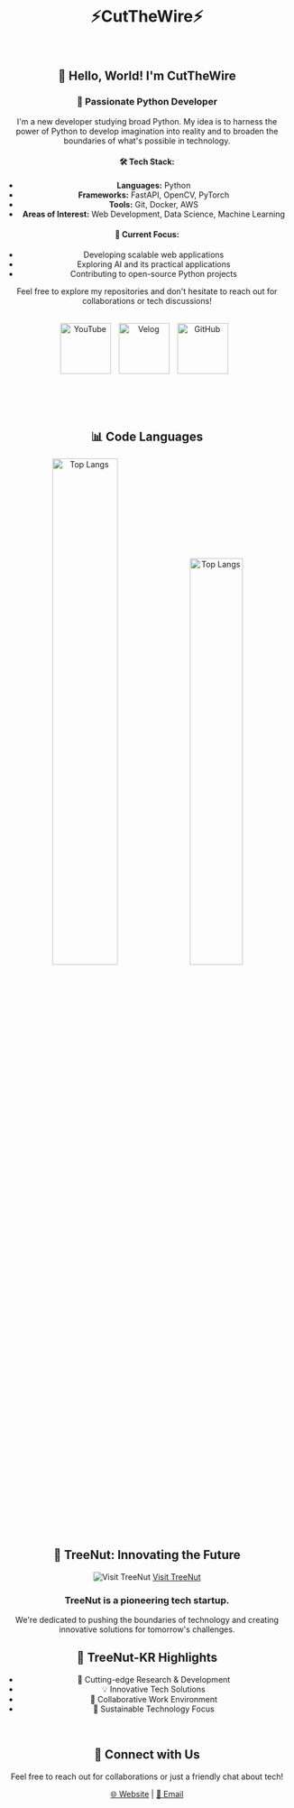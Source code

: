 <div align="center" style="width: 100%;">

  <h1>⚡CutTheWire⚡</h1>   

<br>

## 👋 Hello, World! I'm CutTheWire

### 🐍 Passionate Python Developer
I'm a new developer studying broad Python. My idea is to harness the power of Python to develop imagination into reality and to broaden the boundaries of what's possible in technology.

#### 🛠 Tech Stack:
- **Languages:** Python
- **Frameworks:** FastAPI, OpenCV, PyTorch
- **Tools:** Git, Docker, AWS
- **Areas of Interest:** Web Development, Data Science, Machine Learning

#### 💼 Current Focus:
- Developing scalable web applications
- Exploring AI and its practical applications
- Contributing to open-source Python projects

Feel free to explore my repositories and don't hesitate to reach out for collaborations or tech discussions!

<br>

  <a href="https://www.youtube.com/@CutTheWire777" target="_blank" style="display: inline-block; margin-right: 10px;">
  <img alt="YouTube" src="https://img.shields.io/badge/YouTube-FF0000.svg?&style=for-the-badge&logo=youtube&logoColor=white" style="height: 90px;"/></a>
  <a href="https://velog.io/@saeon/posts" target="_blank" style="display: inline-block; margin-right: 10px;">
  <img alt="Velog" src ="https://img.shields.io/badge/Velog-0AC18E.svg?&style=for-the-badge&logoColor=white" style="height: 90px;"/></a>
  <a href="https://github.com/TreeNut-KR" target="_blank" style="display: inline-block; margin-right: 10px;">
  <img alt="GitHub" src="https://img.shields.io/badge/GitHub-181717.svg?&style=for-the-badge&logo=github&logoColor=white" style="height: 90px;"/></a>

<br><br><br>

<h2>📊 Code Languages</h2> 
<p align="center">
  <img width="48%" src="https://github-readme-stats.vercel.app/api/top-langs/?username=CutTheWire&layout=compact&hide=html,TeX,C,CSS&theme=highcontrast" alt="Top Langs">
  <img width="43%" src="https://github-readme-stats.vercel.app/api/top-langs/?username=CutTheWire&layout=donut&hide=html,TeX,C,CSS&theme=highcontrast" alt="Top Langs">
</p>

<br>

<h2>🚀 TreeNut: Innovating the Future</h2>

![Visit TreeNut](https://drive.google.com/uc?export=view&id=1qGeiBiwKpuTZPUJ36tgIKpFSnT2ek6u9)
[Visit TreeNut](https://github.com/TreeNut-KR)

### TreeNut is a pioneering tech startup. 
We're dedicated to pushing the boundaries of technology and creating innovative solutions for tomorrow's challenges.

<h2>🌟 TreeNut-KR Highlights</h2>

- 🔬 Cutting-edge Research & Development
- 💡 Innovative Tech Solutions
- 🤝 Collaborative Work Environment
- 🌱 Sustainable Technology Focus

<br>

<h2>🔗 Connect with Us</h2>

Feel free to reach out for collaborations or just a friendly chat about tech!

[🌐 Website](#) | [📧 Email](#)

</div>
